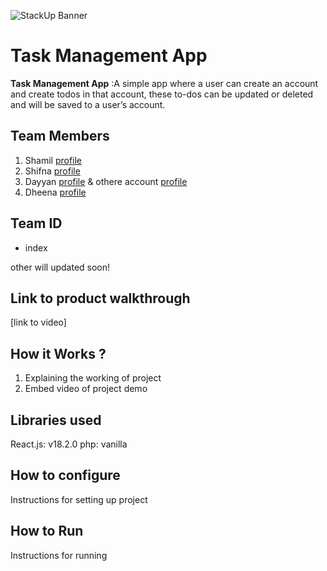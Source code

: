![StackUp Banner](https://tinkerhub.frappe.cloud/files/stackup%20banner.jpeg)

# Task Management App

**Task Management App** :A simple app where a user can create an account and create todos in that account, these to-dos can be updated or deleted and will be saved to a user’s account.

## Team Members
1. Shamil [profile](https://github.com/muhammedshamil8)
2. Shifna  [profile](https://github.com/shifnashirin)
3. Dayyan [profile](https://github.com/Dayyan404) & othere account [profile](https://github.com/minhajp4323)
4. Dheena [profile](https://github.com/dheenanasrin)

## Team ID
- index

other will updated soon!

## Link to product walkthrough

[link to video]
## How it Works ?

1. Explaining the working of project
2. Embed video of project demo
## Libraries used
React.js: v18.2.0
php: vanilla
## How to configure
Instructions for setting up project
## How to Run
Instructions for running
